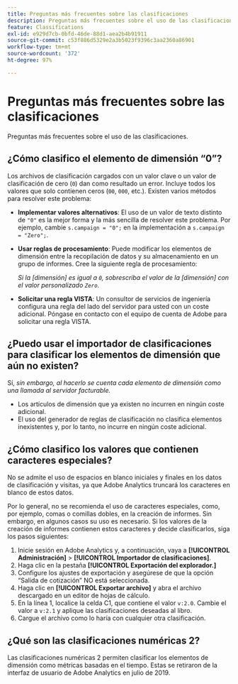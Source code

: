 ```yaml
---
title: Preguntas más frecuentes sobre las clasificaciones
description: Preguntas más frecuentes sobre el uso de las clasificaciones.
feature: Classifications
exl-id: e929d7cb-0bfd-46de-88d1-aea2b4b91911
source-git-commit: c53f886d5329e2a3b5023f9396c3aa2360a86901
workflow-type: tm+mt
source-wordcount: '372'
ht-degree: 97%

---
```


# Preguntas más frecuentes sobre las clasificaciones

Preguntas más frecuentes sobre el uso de las clasificaciones.

## ¿Cómo clasifico el elemento de dimensión “0”?

Los archivos de clasificación cargados con un valor clave o un valor de clasificación de cero (`0`) dan como resultado un error. Incluye todos los valores que solo contienen ceros (`00`, `000`, etc.). Existen varios métodos para resolver este problema:

* **Implementar valores alternativos**: El uso de un valor de texto distinto de `"0"` es la mejor forma y la más sencilla de resolver este problema. Por ejemplo, cambie `s.campaign = "0";` en la implementación a `s.campaign = "Zero";`.

* **Usar reglas de procesamiento**: Puede modificar los elementos de dimensión entre la recopilación de datos y su almacenamiento en un grupo de informes. Cree la siguiente regla de procesamiento:

   *Si la [dimensión] es igual a `0`, sobrescriba el valor de la [dimensión] con el valor personalizado `Zero`.*

* **Solicitar una regla VISTA**: Un consultor de servicios de ingeniería configura una regla del lado del servidor para usted con un coste adicional. Póngase en contacto con el equipo de cuenta de Adobe para solicitar una regla VISTA.

## ¿Puedo usar el importador de clasificaciones para clasificar los elementos de dimensión que aún no existen?

Sí, *sin embargo, al hacerlo se cuenta cada elemento de dimensión como una llamada al servidor facturable.*

* Los artículos de dimensión que ya existen no incurren en ningún coste adicional.
* El uso del generador de reglas de clasificación no clasifica elementos inexistentes y, por lo tanto, no incurre en ningún coste adicional.

## ¿Cómo clasifico los valores que contienen caracteres especiales?

No se admite el uso de espacios en blanco iniciales y finales en los datos de clasificación y visitas, ya que Adobe Analytics truncará los caracteres en blanco de estos datos.

Por lo general, no se recomienda el uso de caracteres especiales, como, por ejemplo, comas o comillas dobles, en la creación de informes. Sin embargo, en algunos casos su uso es necesario. Si los valores de la creación de informes contienen estos caracteres y decide clasificarlos, siga los pasos siguientes:

1. Inicie sesión en Adobe Analytics y, a continuación, vaya a **[!UICONTROL Administración]** > **[!UICONTROL Importador de clasificaciones]**.
2. Haga clic en la pestaña **[!UICONTROL Exportación del explorador.]**
3. Configure los ajustes de exportación y asegúrese de que la opción “Salida de cotización” NO está seleccionada.
4. Haga clic en **[!UICONTROL Exportar archivo]** y abra el archivo descargado en un editor de hojas de cálculo.
5. En la línea 1, localice la celda C1, que contiene el valor `v:2.0`. Cambie el valor a `v:2.1` y aplique las clasificaciones deseadas al libro.
6. Cargue el archivo como lo haría con cualquier otra clasificación.

## ¿Qué son las clasificaciones numéricas 2?

Las clasificaciones numéricas 2 permiten clasificar los elementos de dimensión como métricas basadas en el tiempo. Estas se retiraron de la interfaz de usuario de Adobe Analytics en julio de 2019.
